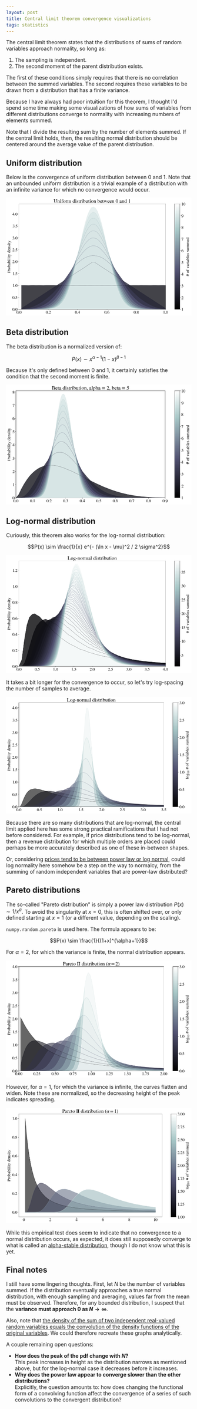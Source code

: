 ```yaml
---
layout: post
title: Central limit theorem convergence visualizations
tags: statistics
---
```


The central limit theorem states that the distributions of sums of random variables approach normality, so long as:

1. The sampling is independent.
1. The second moment of the parent distribution exists.

The first of these conditions simply requires that there is no correlation between the summed variables. The second requires these variables to be drawn from a distribution that has a finite variance.

Because I have always had poor intuition for this theorem, I thought I'd spend some time making some visualizations of how sums of variables from different distributions converge to normality with increasing numbers of elements summed.

Note that I divide the resulting sum by the number of elements summed. If the central limit holds, then, the resulting normal distribution should be centered around the average value of the parent distribution.

## Uniform distribution

Below is the convergence of uniform distribution between 0 and 1. Note that an unbounded uniform distribution is a trivial example of a distribution with an infinite variance for which no convergence would occur.

<img src="../images/2018-08-26-central-limit-theorem/uniform.png">

## Beta distribution
The beta distribution is a normalized version of:

$$P(x) \sim x^{\alpha-1} (1-x)^{\beta -1}$$

Because it's only defined between 0 and 1, it certainly satisfies the condition that the second moment is finite.

<img src="../images/2018-08-26-central-limit-theorem/beta.png">

## Log-normal distribution
Curiously, this theorem also works for the log-normal distribution:

$$P(x) \sim \frac{1}{x} e^{- (\ln x - \mu)^2 / 2 \sigma^2}$$

<img src="../images/2018-08-26-central-limit-theorem/lognormal.png">

It takes a bit longer for the convergence to occur, so let's try log-spacing the number of samples to average.

<img src="../images/2018-08-26-central-limit-theorem/lognormal_log.png">

Because there are so many distributions that are log-normal, the central limit applied here has some strong practical ramifications that I had not before considered. For example, if price distributions tend to be log-normal, then a revenue distribution for which multiple orders are placed could perhaps be more accurately described as one of these in-between shapes.

Or, considering [prices tend to be between power law or log normal](https://link.springer.com/content/pdf/10.1007%2Fs00191-009-0142-z.pdf), could log normality here somehow be a step on the way to normalcy, from the summing of random independent variables that are power-law distributed?

## Pareto distributions
The so-called "Pareto distribution" is simply a power law distribution $P(x) \sim 1/x^a$. To avoid the singularity at $x=0$, this is often shifted over, or only defined starting at $x=1$ (or a different value, depending on the scaling).

`numpy.random.pareto` is used here. The formula appears to be:

$$P(x) \sim \frac{1}{(1+x)^{\alpha+1}}$$

For $\alpha = 2$, for which the variance is finite, the normal distribution appears.

<img src="../images/2018-08-26-central-limit-theorem/pareto2.png">

However, for $\alpha =1$, for which the variance is infinite, the curves flatten and widen. Note these are normalized, so the decreasing height of the peak indicates spreading.

<img src="../images/2018-08-26-central-limit-theorem/pareto1.png">

While this empirical test does seem to indicate that no convergence to a normal distribution occurs, as expected, it does still supposedly converge to what is called an [alpha-stable distribution](https://en.wikipedia.org/wiki/Central_limit_theorem), though I do not know what this is yet.

## Final notes
I still have some lingering thoughts. First, let $N$ be the number of variables summed. If the distribution eventually approaches a true normal distribution, with enough sampling and averaging, values far from the mean must be observed. Therefore, for any bounded distribution, I suspect that the **variance must approach $0$ as $N\to \infty$**.

Also, note that [the density of the sum of two independent real-valued random variables equals the convolution of the density functions of the original variables](https://en.wikipedia.org/w/index.php?title=Illustration_of_the_central_limit_theorem&gettingStartedReturn=true). We could therefore recreate these graphs analytically.

A couple remaining open questions:

* **How does the peak of the pdf change with $N$?** <br> This peak increases in height as the distribution narrows as mentioned above, but for the log-normal case it decreases before it increases.
* **Why does the power law appear to converge slower than the other distributions?** <br> Explicitly, the question amounts to: how does changing the functional form of a convolving function affect the convergence of a series of such convolutions to the convergent distribution?


